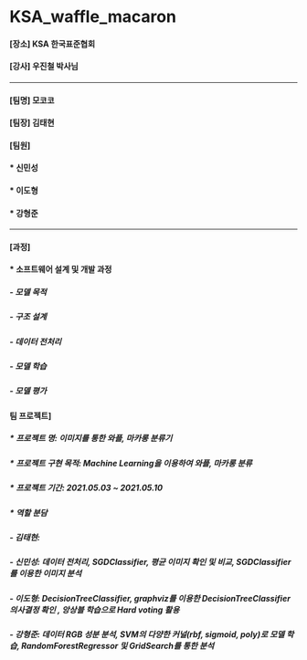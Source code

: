 # KSA_waffle_macaron


#### [장소] KSA 한국표준협회
#### [강사] 우진철 박사님

***
#### [팀명] 모코코

#### [팀장] 김태현

#### [팀원]
####   * 신민성
####   * 이도형
####   * 강형준

***
#### [과정]
####  * 소프트웨어 설계 및 개발 과정
#####    - 모델 목적
#####    - 구조 설계
#####    - 데이터 전처리
#####    - 모델 학습
#####    - 모델 평가

#### 팀 프로젝트]
#####  * 프로젝트 명: 이미지를 통한 와플, 마카롱 분류기
#####  * 프로젝트 구현 목적: Machine Learning을 이용하여 와플, 마카롱 분류
#####  * 프로젝트 기간: 2021.05.03 ~ 2021.05.10
#####  * 역할 분담
#####    - 김태현:
#####    - 신민성: 데이터 전처리, SGDClassifier, 평균 이미지 확인 및 비교, SGDClassifier를 이용한 이미지 분석
#####    - 이도형: DecisionTreeClassifier, graphviz를 이용한 DecisionTreeClassifier 의사결정 확인 , 앙상블 학습으로 Hard voting 활용
#####    - 강형준: 데이터 RGB 성분 분석, SVM의 다양한 커널(rbf, sigmoid, poly)로 모델 학습, RandomForestRegressor 및 GridSearch를 통한 분석
